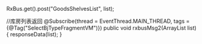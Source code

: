 RxBus.get().post("GoodsShelvesList", list);

//库房列表返回
@Subscribe(thread = EventThread.MAIN_THREAD, tags = {@Tag("SelectBjTypeFragmentVM")})
public void rxbusMsg2(ArrayList<BjType> list) {
    responseData(list);
}

